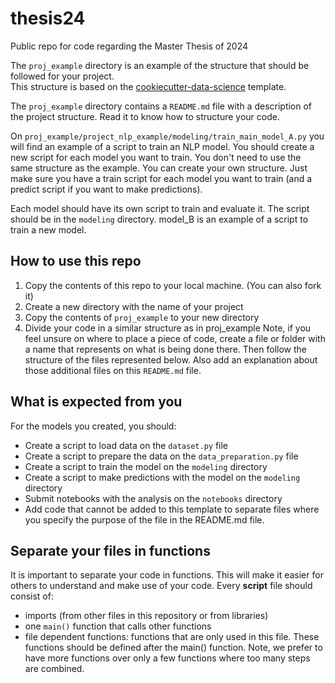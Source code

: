 # thesis24
Public repo for code regarding the Master Thesis of 2024

The `proj_example` directory is an example of the structure that should be followed for your project.  
This structure is based on the [cookiecutter-data-science](
https://cookiecutter-data-science.drivendata.org/) template.

The `proj_example` directory contains a `README.md` file with a description of the project structure. Read it to know how to structure your code. 


On `proj_example/project_nlp_example/modeling/train_main_model_A.py` you will find an example of a script to train an NLP model. You should create a new script for each model you want to train.
You don't need to use the same structure as the example. You can create your own structure. Just make sure you have a train script for each model you want to train (and a predict script if you want to make predictions).


Each model should have its own script to train and evaluate it. The script should be in the `modeling` directory.
model_B is an example of a script to train a new model.


## How to use this repo

1. Copy the contents of this repo to your local machine. (You can also fork it)
2. Create a new directory with the name of your project
3. Copy the contents of `proj_example` to your new directory
4. Divide your code in a similar structure as in proj_example
Note, if you feel unsure on where to place a piece of code, create a file or folder with a name that represents on what is being done there. Then follow the structure of the files represented below. Also add an explanation about those additional files on this `README.md` file.
## What is expected from you
For the models you created, you should:
- Create a script to load data on the `dataset.py` file
- Create a script to prepare the data on the `data_preparation.py` file
- Create a script to train the model on the `modeling` directory
- Create a script to make predictions with the model on the `modeling` directory
- Submit notebooks with the analysis on the `notebooks` directory
- Add code that cannot be added to this template to separate files where you specify the purpose of the file in the README.md file.

## Separate your files in functions
It is important to separate your code in functions. This will make it easier for others to understand and make use of your code. 
Every **script** file should consist of:
- imports (from other files in this repository or from libraries)
- one `main()` function that calls other functions
- file dependent functions: functions that are only used in this file. These functions should be defined after the main() function. 
Note, we prefer to have more functions over only a few functions where too many steps are combined.  